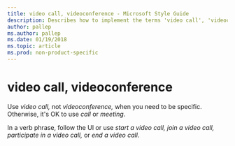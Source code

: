 ```yaml
---
title: video call, videoconference - Microsoft Style Guide
description: Describes how to implement the terms 'video call', 'videoconference', 'call', and 'meeting' in Microsoft content.
author: pallep
ms.author: pallep
ms.date: 01/19/2018
ms.topic: article
ms.prod: non-product-specific
---
```


# video call, videoconference

Use *video call,* not *videoconference,* when you need to be specific. Otherwise, it's OK to use *call* or *meeting*. 

In a verb phrase, follow the UI or use *start a video call, join a video call, participate in a video call,* or *end a video call*. 

